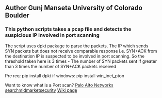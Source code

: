 ## Author Gunj Manseta University of Colorado Boulder  
### This python scripts takes a pcap file and detects the suspicious IP involved in port scanning  

The script uses dpkt package to parse the packets. 
The IP which sends SYN packets but does not receive comparable response i.e. SYN+ACK from the destination IP is suspected to be involved in port scanning.
So the threshold taken here is 3 times - The number of SYN packets sent if greater than 3 times the number of SYN+ACK packets received

Pre req: 
pip install dpkt
if windows: pip install win_inet_pton

Want to know what is a Port scan?
[Palo Alto Networks](https://www.paloaltonetworks.com/cyberpedia/what-is-a-port-scan)
[searchmidmarketsecurity](http://searchmidmarketsecurity.techtarget.com/definition/port-scan)
[Wiki page](https://en.wikipedia.org/wiki/Port_scanner)
